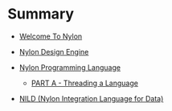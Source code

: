 # Summary
- [Welcome To Nylon](01_nylon.md)

- [Nylon Design Engine]()

- [Nylon Programming Language](02_nylonlang.md)
  - [PART A - Threading a Language]()

- [NILD (Nylon Integration Language for Data)]()
